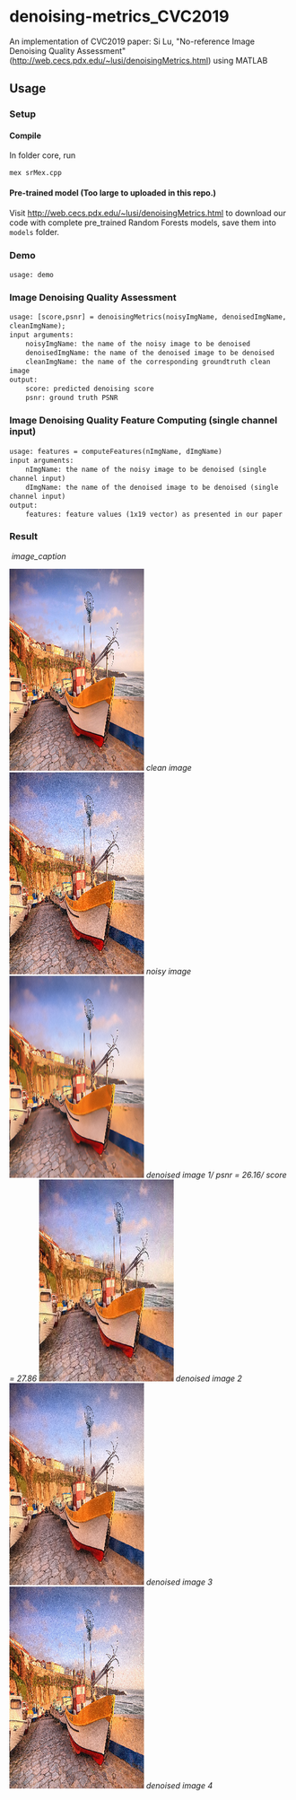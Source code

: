 # denoising-metrics_CVC2019
An implementation of CVC2019 paper: Si Lu, "No-reference Image Denoising Quality 
Assessment" (http://web.cecs.pdx.edu/~lusi/denoisingMetrics.html) using MATLAB

## Usage

### Setup

#### Compile
In folder core, run
```
mex srMex.cpp
```
#### Pre-trained model (Too large to uploaded in this repo.)
Visit http://web.cecs.pdx.edu/~lusi/denoisingMetrics.html to download our code 
with complete pre_trained Random Forests models, save them into `models` folder.

### Demo
```
usage: demo
```

### Image Denoising Quality Assessment
```
usage: [score,psnr] = denoisingMetrics(noisyImgName, denoisedImgName, cleanImgName);
input arguments:
    noisyImgName: the name of the noisy image to be denoised
    denoisedImgName: the name of the denoised image to be denoised
    cleanImgName: the name of the corresponding groundtruth clean image
output:
    score: predicted denoising score
    psnr: ground truth PSNR
```

### Image Denoising Quality Feature Computing (single channel input)
```
usage: features = computeFeatures(nImgName, dImgName)
input arguments:
    nImgName: the name of the noisy image to be denoised (single channel input)
    dImgName: the name of the denoised image to be denoised (single channel input)
output:
    features: feature values (1x19 vector) as presented in our paper
```

### Result

<img src="path_to_image" alt>
    <em>image_caption</em>

<p>
  <img src='data/ex1_clean.png' height='360' width='240'/> <em>clean image</em>
  <img src='data/ex1_noisy.png' height='360' width='240'/> <em>noisy image</em>
  <img src='data/ex1_denoised1.png' height='360' width='240'/> <em>denoised image 1/ psnr = 26.16/ score = 27.86</em>
  <img src='data/ex1_denoised2.png' height='360' width='240'/> <em>denoised image 2</em>
  <img src='data/ex1_denoised3.png' height='360' width='240'/> <em>denoised image 3</em>
  <img src='data/ex1_denoised4.png' height='360' width='240'/> <em>denoised image 4</em>
</p>
